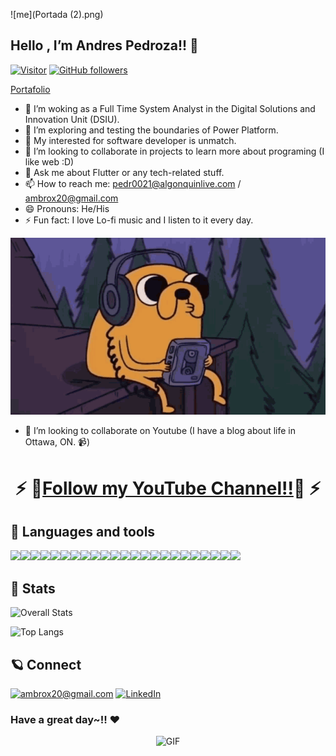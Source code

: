 ![me](Portada (2).png)

## Hello , I’m Andres Pedroza!! 👋 

[![Visitor](https://visitor-badge.laobi.icu/badge?page_id=ambrox20.ambrox20)](https://github.com/ambrox20)
[![GitHub followers](https://img.shields.io/github/followers/ambrox20.svg?style=social&label=Follow&maxAge=2592000)](https://github.com/ambrox20?tab=follewers)

<a href="Andres Pedroza Portfolio.pdf" target="_blank">Portafolio</a>

- 🔭 I’m woking as a Full Time System Analyst in the Digital Solutions and Innovation Unit (DSIU).
- 🌱 I’m exploring and testing the boundaries of Power Platform.
- 👀 My interested for software developer is unmatch.
- 💞️ I’m looking to collaborate in projects to learn more about programing (I like web :D)
- 💬 Ask me about Flutter or any tech-related stuff.
- 📫 How to reach me: pedr0021@algonquinlive.com / ambrox20@gmail.com
- 😄 Pronouns: He/His
- ⚡ Fun fact: I love Lo-fi music and I listen to it every day.

![jake](jake-lofi.gif)

<!-- <div align="center">
  <img alt="jake" scr="jake-lofi.gif" /> -->
<!-- </div> -->
  
- 👯 I’m looking to collaborate on Youtube (I have a blog about life in Ottawa, ON. :video_camera:)
<div align="center">
  <h1>⚡️ 🔗<a href="https://www.youtube.com/LivinglaVidaVLOG" target="_blank">Follow my YouTube Channel!!</a>🔗 ⚡️</h1>
</div>

<!--- - 🌱 I’m currently learning Java, SQL, CMD Script, HTML, CSS, JavaScript and Shell Scrip. --->
<!---
ambrox20/ambrox20 is a ✨ special ✨ repository because its `README.md` (this file) appears on your GitHub profile.
You can click the Preview link to take a look at your changes.
--->


## 🐧 Languages and tools

<img height=50 src="https://cdn.jsdelivr.net/gh/devicons/devicon/icons/matlab/matlab-original.svg" /><img height=50 src="https://cdn.jsdelivr.net/gh/devicons/devicon/icons/windows8/windows8-original.svg" /><img height=50 src="https://cdn.jsdelivr.net/gh/devicons/devicon/icons/java/java-original.svg" /><img height=50 src="https://cdn.jsdelivr.net/gh/devicons/devicon/icons/tomcat/tomcat-original.svg" /><img height=50 src="https://cdn.jsdelivr.net/gh/devicons/devicon/icons/git/git-original.svg" /><img height=50 src="https://cdn.jsdelivr.net/gh/devicons/devicon/icons/github/github-original.svg" /><img height=50 src="https://cdn.jsdelivr.net/gh/devicons/devicon/icons/postgresql/postgresql-original.svg" /><img  height=50 src="https://cdn.jsdelivr.net/gh/devicons/devicon/icons/oracle/oracle-original.svg" /><img height=50 src="https://cdn.jsdelivr.net/gh/devicons/devicon/icons/mysql/mysql-original-wordmark.svg" /><img height=50 src="https://cdn.jsdelivr.net/gh/devicons/devicon/icons/html5/html5-original.svg" /><img height=50 src="https://cdn.jsdelivr.net/gh/devicons/devicon/icons/css3/css3-original.svg" /><img height=50 src="https://cdn.jsdelivr.net/gh/devicons/devicon/icons/javascript/javascript-original.svg" /><img height=50 src="https://cdn.jsdelivr.net/gh/devicons/devicon/icons/python/python-original.svg" /><img height=50 src="https://cdn.jsdelivr.net/gh/devicons/devicon/icons/php/php-original.svg" /><img height=50 src="https://cdn.jsdelivr.net/gh/devicons/devicon/icons/flask/flask-original.svg" /><img height=50 src="https://cdn.jsdelivr.net/gh/devicons/devicon/icons/visualstudio/visualstudio-plain.svg" /><img height=50 src="https://cdn.jsdelivr.net/gh/devicons/devicon/icons/linux/linux-original.svg" /><img height=50 src="https://cdn.jsdelivr.net/gh/devicons/devicon/icons/ubuntu/ubuntu-plain.svg" /><img height=50 src="https://cdn.jsdelivr.net/gh/devicons/devicon/icons/vim/vim-original.svg" /><img height=50 src="https://cdn.jsdelivr.net/gh/devicons/devicon/icons/bash/bash-original.svg" /><img height=50 src="https://cdn.jsdelivr.net/gh/devicons/devicon/icons/android/android-original.svg" /><img height=50 src="https://cdn.jsdelivr.net/gh/devicons/devicon/icons/androidstudio/androidstudio-original.svg" /><img height=50 src="https://cdn.jsdelivr.net/gh/devicons/devicon/icons/kotlin/kotlin-original.svg" />


## 👀 Stats

![Overall Stats](https://github-readme-stats.vercel.app/api?username=ambrox20&count_private=true&show_icons=true&hide=false)

![Top Langs](https://github-readme-stats.vercel.app/api/top-langs/?username=ambrox20&layout=compact)


## 🪐 Connect

<a href="mailto:ambrox20@gmail.com">![ambrox20@gmail.com](https://img.shields.io/badge/Gmail-D14836?style=for-the-badge&logo=gmail&logoColor=white)</a>
<a href="https://www.linkedin.com/in/andres-jose-pedroza-fontalvo-39778782/?locale=en_US">![LinkedIn](https://img.shields.io/badge/LinkedIn-0077B5?style=for-the-badge&logo=linkedin&logoColor=white)</a>


### Have a great day~!! ❤️

<div align="center">
  <img alt="GIF" src="https://github.com/abhisheknaiidu/abhisheknaiidu/blob/master/code.gif?raw=true" width="700" height="320" />
</div>
